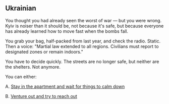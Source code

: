 ## Ukrainian
You thought you had already seen the worst of war — but you were wrong. Kyiv is noiser than it should be, not because it's safe, but because everyone has already learned how to move fast when the bombs fall.

You grab your bag, half-packed from last year, and check the radio. Static. Then a voice: "Martial law extended to all regions. Civilians must report to designated zones or remain indoors."

You have to decide quickly. The streets are no longer safe, but neither are the shelters. Not anymore.

You can either:

A. [Stay in the apartment and wait for things to calm down](/OptionC/StayHome.md)

B. [Venture out and try to reach out](/OptionC/outside)